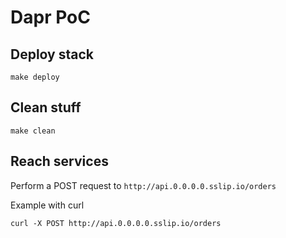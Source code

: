 # Dapr PoC

## Deploy stack

`make deploy`

## Clean stuff

`make clean`

## Reach services

Perform a POST request to `http://api.0.0.0.0.sslip.io/orders`

Example with curl

```
curl -X POST http://api.0.0.0.0.sslip.io/orders
```